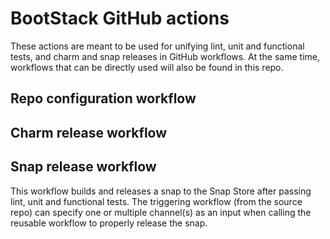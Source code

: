 # BootStack GitHub actions

These actions are meant to be used for unifying lint, unit and functional tests,
and charm and snap releases in GitHub workflows. At the same time,
workflows that can be directly used will also be found in this repo.

## Repo configuration workflow

## Charm release workflow

## Snap release workflow
This workflow builds and releases a snap to the Snap Store after passing lint, unit and
functional tests. The triggering workflow (from the source repo) can specify one or multiple
channel(s) as an input when calling the reusable workflow to properly release the snap.
